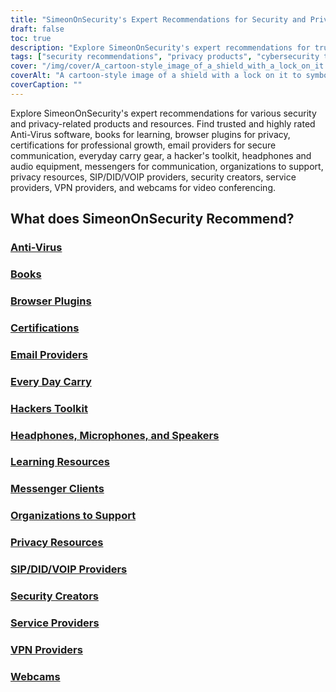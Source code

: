 ```yaml
---
title: "SimeonOnSecurity's Expert Recommendations for Security and Privacy Products and Resources"
draft: false
toc: true
description: "Explore SimeonOnSecurity's expert recommendations for trusted and highly rated security and privacy-related products and resources."
tags: ["security recommendations", "privacy products", "cybersecurity tools", "data protection", "internet privacy", "anti-virus", "books", "browser plugins", "certifications", "email providers", "every day carry", "hackers toolkit", "headphones", "microphones", "speakers", "learning resources", "messenger clients", "organizations to support", "privacy resources", "SIP/DID/VOIP providers"]
cover: "/img/cover/A_cartoon-style_image_of_a_shield_with_a_lock_on_it.webp"
coverAlt: "A cartoon-style image of a shield with a lock on it to symbolize security and privacy protection, with a laptop or mobile device in the background."
coverCaption: ""
---
```


Explore SimeonOnSecurity's expert recommendations for various security and privacy-related products and resources. Find trusted and highly rated Anti-Virus software, books for learning, browser plugins for privacy, certifications for professional growth, email providers for secure communication, everyday carry gear, a hacker's toolkit, headphones and audio equipment, messengers for communication, organizations to support, privacy resources, SIP/DID/VOIP providers, security creators, service providers, VPN providers, and webcams for video conferencing.

## What does SimeonOnSecurity Recommend?

### [Anti-Virus](/recommendations/anti-virus)
### [Books](/recommendations/books)
### [Browser Plugins](/recommendations/browser_plugins)
### [Certifications](/recommendations/certifications)
### [Email Providers](/recommendations/email)
### [Every Day Carry](/recommendations/edc)
### [Hackers Toolkit](/recommendations/hacker_hardware)
### [Headphones, Microphones, and Speakers](/recommendations/audio)
### [Learning Resources](/recommendations/learning_resources)
### [Messenger Clients](/recommendations/messengers)
### [Organizations to Support](/recommendations/organizations)
### [Privacy Resources](/recommendations/privacy)
### [SIP/DID/VOIP Providers](/recommendations/voip)
### [Security Creators](/recommendations/creators)
### [Service Providers](/recommendations/services)
### [VPN Providers](/recommendations/vpns)
### [Webcams](/recommendations/webcams)


